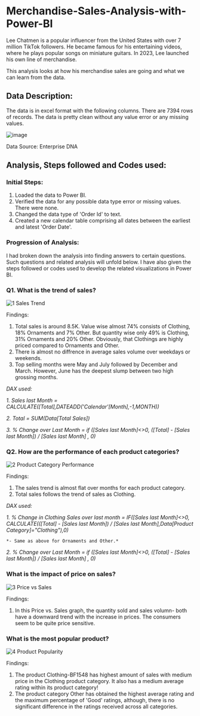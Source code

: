 # Merchandise-Sales-Analysis-with-Power-BI

Lee Chatmen is a popular influencer from the United States with over 7 million TikTok followers. He became famous for his entertaining videos, where he plays popular songs on miniature guitars. In 2023, Lee launched his own line of merchandise. 

This analysis looks at how his merchandise sales are going and what we can learn from the data.

## Data Description:

The data is in excel format with the following columns. There are 7394 rows of records. The data is pretty clean without any value error or any missing values.

![image](https://github.com/user-attachments/assets/f4307a19-1554-4668-ace0-d898339e5a04)

Data Source: Enterprise DNA

## Analysis, Steps followed and Codes used:

### Initial Steps:

1. Loaded the data to Power BI.
2. Verified the data for any possible data type error or missing values. There were none.
3. Changed the data type of 'Order Id' to text.
4. Created a new calendar table comprising all dates between the earliest and latest 'Order Date'.

### Progression of Analysis:

I had broken down the analysis into finding answers to certain questions. Such questions and related analysis will unfold below.
I have also given the steps followed or codes used to develop the related visualizations in Power BI.

### Q1. What is the trend of sales?

![1  Sales Trend](https://github.com/user-attachments/assets/f84cb91f-72fc-4385-b0a9-2e6c2dfbda78)

Findings:

1. Total sales is around 8.5K. Value wise almost 74% consists of Clothing, 18% Ornaments and 7% Other. But quantity wise only 49% is Clothing, 31% Ornaments and 20% Other. Obviously, that Clothings are highly priced compared to Ornaments and Other.
2. There is almost no diffrence in average sales volume over weekdays or weekends.
3. Top selling months were May and July followed by December and March. However, June has the deepest slump between two high grossing months.

*DAX used:*

*1. Sales last Month = CALCULATE([Total],DATEADD('Calendar'[Month],-1,MONTH))*

*2. Total = SUM(Data[Total Sales])*

*3. % Change over Last Month = if ([Sales last Month]<>0, ([Total] - [Sales last Month]) / [Sales last Month] , 0)*

### Q2. How are the performance of each product categories?

![2  Product Category Performance](https://github.com/user-attachments/assets/c1416926-d2a7-4de9-bf3f-89fa906c5465)

Findings:

1. The sales trend is almost flat over months for each product category.
2. Total sales follows the trend of sales as Clothing.

*DAX used:*

*1. % Change in Clothing Sales over last month = IF([Sales last Month]<>0, CALCULATE(([Total] - [Sales last Month]) / [Sales last Month],Data[Product Category]="Clothing"),0)*

    *- Same as above for Ornaments and Other.*
    
*2. % Change over Last Month = if ([Sales last Month]<>0, ([Total] - [Sales last Month]) / [Sales last Month] , 0)*

### What is the impact of price on sales?

![3  Price vs  Sales](https://github.com/user-attachments/assets/1c0a95a8-4c3b-4e0b-8f0a-7a36c2b01d8f)

Findings:

1. In this Price vs. Sales graph, the quantity sold and sales volumn- both have a downward trend with the increase in prices. The consumers seem to be quite price sensitive. 

### What is the most popular product?

![4  Product Popularity](https://github.com/user-attachments/assets/28ec02fb-bf86-4042-8424-6436668a95db)

Findings:

1. The product Clothing-BF1548 has highest amount of sales with medium price in the Clothing product category. It also has a medium average rating within its product category!
2. The product category Other has obtained the highest average rating and the maximum percentage of 'Good' ratings, although, there is no significant difference in the ratings received across all categories.
